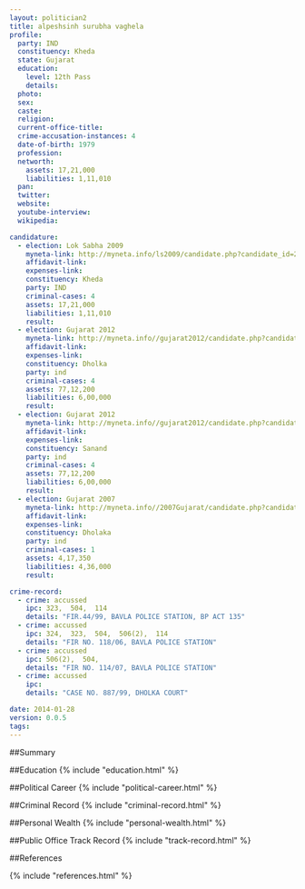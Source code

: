 ```yaml
---
layout: politician2
title: alpeshsinh surubha vaghela
profile: 
  party: IND
  constituency: Kheda
  state: Gujarat
  education: 
    level: 12th Pass
    details: 
  photo: 
  sex: 
  caste: 
  religion: 
  current-office-title: 
  crime-accusation-instances: 4
  date-of-birth: 1979
  profession: 
  networth: 
    assets: 17,21,000
    liabilities: 1,11,010
  pan: 
  twitter: 
  website: 
  youtube-interview: 
  wikipedia: 

candidature: 
  - election: Lok Sabha 2009
    myneta-link: http://myneta.info/ls2009/candidate.php?candidate_id=2615
    affidavit-link: 
    expenses-link: 
    constituency: Kheda 
    party: IND
    criminal-cases: 4
    assets: 17,21,000
    liabilities: 1,11,010
    result:  
  - election: Gujarat 2012
    myneta-link: http://myneta.info//gujarat2012/candidate.php?candidate_id=46
    affidavit-link: 
    expenses-link: 
    constituency: Dholka 
    party: ind
    criminal-cases: 4
    assets: 77,12,200
    liabilities: 6,00,000
    result:  
  - election: Gujarat 2012
    myneta-link: http://myneta.info//gujarat2012/candidate.php?candidate_id=1214
    affidavit-link: 
    expenses-link: 
    constituency: Sanand 
    party: ind
    criminal-cases: 4
    assets: 77,12,200
    liabilities: 6,00,000
    result:  
  - election: Gujarat 2007
    myneta-link: http://myneta.info//2007Gujarat/candidate.php?candidate_id=475
    affidavit-link: 
    expenses-link: 
    constituency: Dholaka 
    party: ind
    criminal-cases: 1
    assets: 4,17,350
    liabilities: 4,36,000
    result:  

crime-record: 
  - crime: accussed
    ipc: 323,  504,  114
    details: "FIR.44/99, BAVLA POLICE STATION, BP ACT 135" 
  - crime: accussed
    ipc: 324,  323,  504,  506(2),  114
    details: "FIR NO. 118/06, BAVLA POLICE STATION" 
  - crime: accussed
    ipc: 506(2),  504,
    details: "FIR NO. 114/07, BAVLA POLICE STATION" 
  - crime: accussed
    ipc: 
    details: "CASE NO. 887/99, DHOLKA COURT" 

date: 2014-01-28
version: 0.0.5
tags: 
---
```

##Summary


##Education
{% include "education.html" %}


##Political Career
{% include "political-career.html" %}


##Criminal Record
{% include "criminal-record.html" %}


##Personal Wealth
{% include "personal-wealth.html" %}


##Public Office Track Record
{% include "track-record.html" %}


##References


{% include "references.html" %}